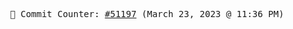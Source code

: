 <p align="center">
    <samp>
        📮 Commit Counter: <a href="https://github.com/Javascript-void0/Javascript-void0/commits/main">#51197</a> (March 23, 2023 @ 11:36 PM)
    </samp>
</p>
